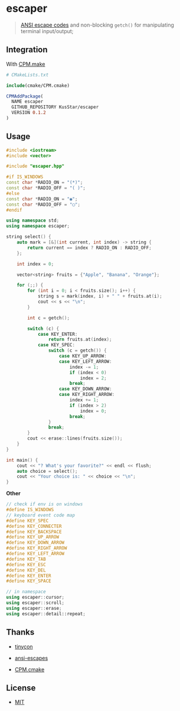 # escaper

> [ANSI escape codes](http://www.termsys.demon.co.uk/vtansi.htm) and non-blocking `getch()` for manipulating terminal input/output;

## Integration

With [CPM.make](https://github.com/TheLartians/CPM.cmake)

```cmake
# CMakeLists.txt

include(cmake/CPM.cmake)

CPMAddPackage(
  NAME escaper
  GITHUB_REPOSITORY KusStar/escaper
  VERSION 0.1.2
)
```

## Usage

```cpp
#include <iostream>
#include <vector>

#include "escaper.hpp"

#if IS_WINDOWS
const char *RADIO_ON = "(*)";
const char *RADIO_OFF = "( )";
#else
const char *RADIO_ON = "◉";
const char *RADIO_OFF = "◯";
#endif

using namespace std;
using namespace escaper;

string select() {
    auto mark = [&](int current, int index) -> string {
        return current == index ? RADIO_ON : RADIO_OFF;
    };

    int index = 0;

    vector<string> fruits = {"Apple", "Banana", "Orange"};

    for (;;) {
        for (int i = 0; i < fruits.size(); i++) {
            string s = mark(index, i) + " " + fruits.at(i);
            cout << s << "\n";
        }

        int c = getch();

        switch (c) {
            case KEY_ENTER:
                return fruits.at(index);
            case KEY_SPEC:
                switch (c = getch()) {
                    case KEY_UP_ARROW:
                    case KEY_LEFT_ARROW:
                        index -= 1;
                        if (index < 0)
                            index = 2;
                        break;
                    case KEY_DOWN_ARROW:
                    case KEY_RIGHT_ARROW:
                        index += 1;
                        if (index > 2)
                            index = 0;
                        break;
                }
                break;
        }
        cout << erase::lines(fruits.size());
    }
}

int main() {
    cout << "? What's your favorite?" << endl << flush;
    auto choice = select();
    cout << "Your choice is: " << choice << "\n";
}
```

**Other**

```cpp
// check if env is on windows
#define IS_WINDOWS
// keyboard event code map
#define KEY_SPEC
#define KEY_CONNECTER
#define KEY_BACKSPACE
#define KEY_UP_ARROW
#define KEY_DOWN_ARROW
#define KEY_RIGHT_ARROW
#define KEY_LEFT_ARROW
#define KEY_TAB
#define KEY_ESC
#define KEY_DEL
#define KEY_ENTER
#define KEY_SPACE

// in namespace
using escaper::cursor;
using escaper::scroll;
using escaper::erase;
using escaper::detail::repeat;
```

## Thanks

- [tinycon](https://sourceforge.net/projects/tinycon)

- [ansi-escapes](https://github.com/sindresorhus/ansi-escapes)

- [CPM.cmake](https://github.com/TheLartians/CPM.cmake)

## License

- [MIT](LICENSE)
